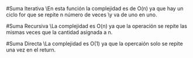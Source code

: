 #Suma Iterativa
\En esta función la complejidad es de O(n) ya que hay un ciclo for que se repite n número de veces 
\y va de uno en uno.

#Suma Recursiva
\La complejidad es O(n) ya que la operación se repite las mismas veces que la cantidad asignada a n.

#Suma Directa
\La complejidad es O(1) ya que la opercaión solo se repite una vez en el return.
